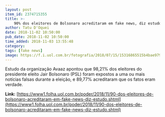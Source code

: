 ```yaml
---
layout: post
item_id: 2374715355
title: >-
    90% dos eleitores de Bolsonaro acreditaram em fake news, diz estudo
author: Tatu D'Oquei
date: 2018-11-02 10:50:00
pub_date: 2018-11-02 10:50:00
time_added: 2018-11-03 13:55:48
category: 
tags: [fake news]
image: https://f.i.uol.com.br/fotografia/2018/07/15/15316865515b4bae979675c_1531686551_3x2_md.jpg
---
```


Estudo da organização Avaaz apontou que 98,21% dos eleitores do presidente eleito Jair Bolsonaro (PSL) foram expostos a uma ou mais notícias falsas durante a eleição, e 89,77% acreditaram que os fatos eram verdade.

**Link:** [https://www1.folha.uol.com.br/poder/2018/11/90-dos-eleitores-de-bolsonaro-acreditaram-em-fake-news-diz-estudo.shtml](https://www1.folha.uol.com.br/poder/2018/11/90-dos-eleitores-de-bolsonaro-acreditaram-em-fake-news-diz-estudo.shtml)

